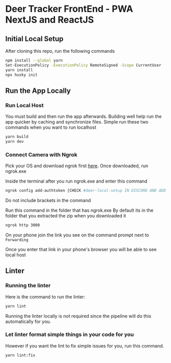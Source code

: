 # Deer Tracker FrontEnd - PWA NextJS and ReactJS 

## Initial Local Setup

After cloning this repo, run the following commands

```bash
npm install --global yarn
Set-ExecutionPolicy -ExecutionPolicy RemoteSigned -Scope CurrentUser
yarn install
npx husky init
```

## Run the App Locally

### Run Local Host
You must build and then run the app afterwards. Building well help run the app quicker by caching and synchronize files. Simple run these two commands when you want to run localhost
```bash
yarn build
yarn dev
```

### Connect Camera with Ngrok
Pick your OS and download ngrok first [here](https://ngrok.com/download).
Once downloaded, run ngrok.exe

Inside the terminal after you run ngrok.exe and enter this command
```bash
ngrok config add-authtoken {CHECK #deer-local-setup IN DISCORD AND ADD AUTH TOKEN HERE}
```
Do not include brackets in the command

Run this command in the folder that has ngrok.exe
By default its in the folder that you extracted the zip when you downloaded it
```bash
ngrok http 3000
```

On your phone join the link you see on the command prompt next to `Forwarding`

Once you enter that link in your phone's browser you will be able to see local host

## Linter

### Running the linter
Here is the command to run the linter:
```bash
yarn lint
```

Running the linter locally is not required since the pipeline will do this automatically for you.

### Let linter format simple things in your code for you
However if you want the lint to fix simple issues for you, run this command.
```bash
yarn lint:fix
```